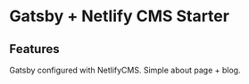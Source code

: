 # Gatsby + Netlify CMS Starter

## Features

Gatsby configured with NetlifyCMS. Simple about page + blog.
